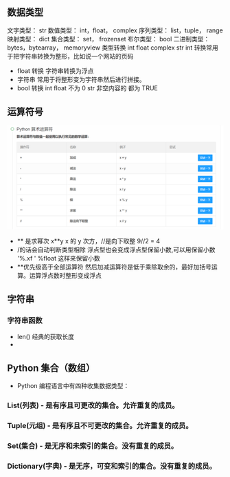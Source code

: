 ## 数据类型

文字类型： str
数值类型： int，float， complex
序列类型： list，tuple， range
映射类型： dict
集合类型： set， frozenset
布尔类型： bool
二进制类型： bytes，bytearray， memoryview
类型转换 int float complex str
int 转换常用于把字符串转换为整形，比如说一个网站的页码

- float 转换 字符串转换为浮点
- 字符串 常用于将整形变为字符串然后进行拼接。
- bool 转换 int float 不为 0 str 非空内容的 都为 TRUE

## 运算符号

![img](imgg/%E7%AE%97%E6%9C%AF%E8%BF%90%E7%AE%97%E7%AC%A6.png)

- ** 是求幂次 x**y x 的 y 次方，//是向下取整 9//2 = 4
- /的话会自动判断类型相除 浮点型也会变成浮点型保留小数,可以用保留小数 '%.xf ' %float 这样来保留小数
- \*\*优先级高于全部运算符 然后加减运算符是低于乘除取余的，最好加括号运算。运算浮点数时整形变成浮点

## 字符串

### 字符串函数

- len() 经典的获取长度
-

## Python 集合（数组）

- Python 编程语言中有四种收集数据类型：

### List(列表) - 是有序且可更改的集合。允许重复的成员。

### Tuple(元组) - 是有序且不可更改的集合。允许重复的成员。

### Set(集合) - 是无序和未索引的集合。没有重复的成员。

### Dictionary(字典) - 是无序，可变和索引的集合。没有重复的成员。
